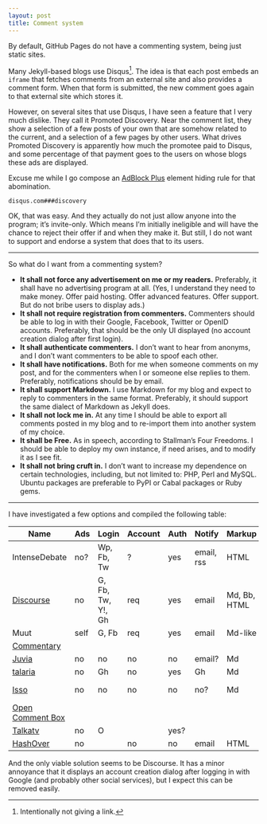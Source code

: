```yaml
---
layout: post
title: Comment system
---
```


By default, GitHub Pages do not have a commenting system, being just
static sites.

Many Jekyll-based blogs use Disqus[^1]. The idea is that each post
embeds an `iframe` that fetches comments from an external site and
also provides a comment form. When that form is submitted, the new
comment goes again to that external site which stores it.

[^1]: Intentionally not giving a link.

However, on several sites that use Disqus, I have seen a feature that
I very much dislike. They call it Promoted Discovery. Near the comment
list, they show a selection of a few posts of your own that are
somehow related to the current, and a selection of a few pages by
other users. What drives Promoted Discovery is apparently how much the
promotee paid to Disqus, and some percentage of that payment goes to
the users on whose blogs these ads are displayed.

Excuse me while I go compose an [AdBlock Plus][] element hiding rule
for that abomination.

[AdBlock Plus]: https://adblockplus.org/en/firefox

```
disqus.com###discovery
```

OK, that was easy. And they actually do not just allow anyone into the
program; it’s invite-only. Which means I’m initially ineligible and
will have the chance to reject their offer if and when they make it.
But still, I do not want to support and endorse a system that does
that to its users.

----

So what do I want from a commenting system?

* **It shall not force any advertisement on me or my readers.**
  Preferably, it shall have no advertising program at all. (Yes, I
  understand they need to make money. Offer paid hosting. Offer
  advanced features. Offer support. But do not bribe users to display
  ads.)
* **It shall not require registration from commenters.** Commenters
  should be able to log in with their Google, Facebook, Twitter or
  OpenID accounts. Preferably, that should be the only UI displayed
  (no account creation dialog after first login).
* **It shall authenticate commenters.** I don’t want to hear from
  anonyms, and I don’t want commenters to be able to spoof each other.
* **It shall have notifications.** Both for me when someone comments
  on my post, and for the commenters when I or someone else replies to
  them. Preferably, notifications should be by email.
* **It shall support Markdown.** I use Markdown for my blog and expect
  to reply to commenters in the same format. Preferably, it should
  support the same dialect of Markdown as Jekyll does.
* **It shall not lock me in.** At any time I should be able to export
  all comments posted in my blog and to re-import them into another
  system of my choice.
* **It shall be Free.** As in speech, according to Stallman’s Four
  Freedoms. I should be able to deploy my own instance, if need
  arises, and to modify it as I see fit.
* **It shall not bring cruft in.** I don’t want to increase my
  dependence on certain technologies, including, but not limited to:
  PHP, Perl and MySQL. Ubuntu packages are preferable to PyPI or Cabal
  packages or Ruby gems.

----

I have investigated a few options and compiled the following table:

|Name                |Ads |Login            |Account|Auth|Notify    |Markup      |Export |Free |Deps|
|--------------------|----|-----------------|-------|----|----------|------------|-------|-----|----|
|IntenseDebate       |no? |Wp, Fb, Tw       |?      |yes |email, rss|HTML        |Wp     |no   |    |
|[Discourse][]       |no  |G, Fb, Tw, Y!, Gh|req    |yes |email     |Md, Bb, HTML|yes    |GPL2 |RoR, Pg, Redis|
|Muut                |self|G, Fb            |req    |yes |email     |Md-like     |planned|no   |    |
|[Commentary][]      |    |                 |       |    |          |            |       |     |Ruby|
|[Juvia][]           |no  |no               |no     |no  |email?    |Md          |no     |AGPL |RoR |
|[talaria][]         |no  |Gh               |no     |yes |Gh        |Md          |no?    |MIT  |Gh  |
|[Isso][]            |no  |no               |no     |no  |no?       |Md          |db     |MIT  |Py, SQLite|
|[Open Comment Box][]|    |                 |       |    |          |            |       |     |    |
|[Talkatv][]         |no  |O                |       |yes?|          |            |       |AGPL3|Py  |
|[HashOver][]        |no  |                 |no     |no  |email     |HTML        |       |AGPL |PHP |

[Discourse]: http://www.discourse.org/
[Commentary]: https://github.com/sdqali/commentary
[Juvia]: https://github.com/phusion/juvia
[talaria]: https://github.com/m2w/talaria
[Isso]: http://posativ.org/isso/
[Open Comment Box]: https://github.com/arunoda/open-comment-box
[Talkatv]: https://github.com/talkatv/talkatv
[HashOver]: http://tildehash.com/?page=hashover

And the only viable solution seems to be Discourse. It has a minor
annoyance that it displays an account creation dialog after logging in
with Google (and probably other social services), but I expect this
can be removed easily.
